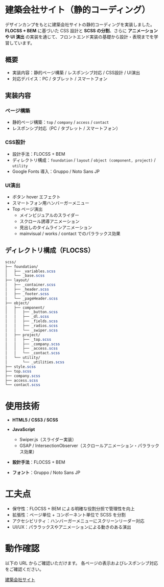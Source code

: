 # 建築会社サイト（静的コーディング）

デザインカンプをもとに建築会社サイトの静的コーディングを実装しました。  
**FLOCSS + BEM** に基づいた CSS 設計と **SCSS の分割**、さらに **アニメーションや UI 演出** の実装を通じて、フロントエンド実装の基礎から設計・表現までを学習しています。    

## 概要
- 実装内容：静的ページ構築 / レスポンシブ対応 / CSS設計 / UI演出
- 対応デバイス：PC / タブレット / スマートフォン

## 実装内容

### ページ構築
- 静的ページ構築：`top` / `company` / `access` / `contact`
- レスポンシブ対応（PC / タブレット / スマートフォン）

### CSS設計
- 設計手法：FLOCSS + BEM
- ディレクトリ構成：`foundation` / `layout` / `object (component, project)` / `utility`
- Google Fonts 導入：Gruppo / Noto Sans JP

### UI演出
- ボタン hover エフェクト
- スマートフォン用ハンバーガーメニュー
- Top ページ演出
  - メインビジュアルのスライダー
  - スクロール誘導アニメーション
  - 見出しのタイムラインアニメーション
  - mainvisual / works / contact でのパララックス効果

## ディレクトリ構成（FLOCSS）

```scss
scss/
├── foundation/
│   ├── _variables.scss
│   └── _base.scss 
├── layout/
│   ├── _container.scss
│   ├── _header.scss
│   ├── _footer.scss
│   └── _pageHeader.scss
├── object/
│   ├── component/
│   │   ├── _button.scss
│   │   ├── _dl.scss
│   │   ├── _fields.scss
│   │   ├── _radios.scss
│   │   └── _swiper.scss 
│   ├── project/
│   │   ├── _top.scss
│   │   ├── _company.scss
│   │   ├── _access.scss
│   │   └── _contact.scss
│   └── utility/
│       └── _utilities.scss
├── style.scss 
├── top.scss 
├── company.scss
├── access.scss
└── contact.scss
```

# 使用技術

* **HTML5 / CSS3 / SCSS**
* **JavaScript**

  * Swiper.js（スライダー実装）
  * GSAP / IntersectionObserver（スクロールアニメーション・パララックス効果）
* **設計手法**：FLOCSS + BEM
* **フォント**：Gruppo / Noto Sans JP

# 工夫点
* 保守性：FLOCSS + BEM による明確な役割分担で管理性を向上
* 拡張性：ページ単位 + コンポーネント単位で SCSS を分割
* アクセシビリティ：ハンバーガーメニューにスクリーンリーダー対応
* UI/UX：パララックスやアニメーションによる動きのある演出

# 動作確認

以下の URL からご確認いただけます。
各ページの表示およびレスポンシブ対応をご確認ください。

 [建築会社サイト](https://tomoroltuto.github.io/raisehome/pr-preview/pr-1/top.html)
